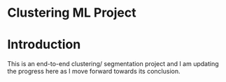 # Clustering ML Project   
# Introduction   

This is an end-to-end clustering/ segmentation project and I am updating the progress here as I move forward towards its conclusion.
